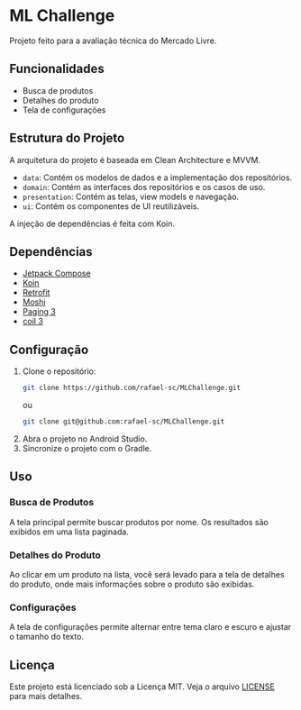 # ML Challenge

Projeto feito para a avaliação técnica do Mercado Livre.

## Funcionalidades

- Busca de produtos
- Detalhes do produto
- Tela de configurações

## Estrutura do Projeto

A arquitetura do projeto é baseada em Clean Architecture e MVVM.

- `data`: Contém os modelos de dados e a implementação dos repositórios.
- `domain`: Contém as interfaces dos repositórios e os casos de uso.
- `presentation`: Contém as telas, view models e navegação.
- `ui`: Contém os componentes de UI reutilizáveis.

A injeção de dependências é feita com Koin.


## Dependências

- [Jetpack Compose](https://developer.android.com/jetpack/compose)
- [Koin](https://insert-koin.io/)
- [Retrofit](https://square.github.io/retrofit/)
- [Moshi](https://github.com/square/moshi)
- [Paging 3](https://developer.android.com/topic/libraries/architecture/paging/v3-overview)
- [coil 3](https://coil-kt.github.io/coil/)

## Configuração

1. Clone o repositório:
    ```sh
    git clone https://github.com/rafael-sc/MLChallenge.git
    ```   
   ou
    ```sh
    git clone git@github.com:rafael-sc/MLChallenge.git
    ```
2. Abra o projeto no Android Studio.
3. Sincronize o projeto com o Gradle.

## Uso

### Busca de Produtos

A tela principal permite buscar produtos por nome. Os resultados são exibidos em uma lista paginada.

### Detalhes do Produto

Ao clicar em um produto na lista, você será levado para a tela de detalhes do produto, onde mais informações sobre o produto são exibidas.

### Configurações

A tela de configurações permite alternar entre tema claro e escuro e ajustar o tamanho do texto.

## Licença

Este projeto está licenciado sob a Licença MIT. Veja o arquivo [LICENSE](LICENSE) para mais detalhes.